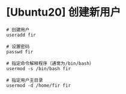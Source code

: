 # [Ubuntu20] 创建新用户

```shell
# 创建用户
useradd fir

# 设置密码
passwd fir

# 指定命令解释程序（通常为/bin/bash）
usermod -s /bin/bash fir

# 指定用户主目录
usermod -d /home/fir fir
```
